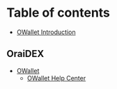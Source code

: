 # Table of contents

* [OWallet Introduction](README.md)

## OraiDEX

* [OWallet](oraidex/owallet/README.md)
  * [OWallet Help Center](oraidex/owallet/owallet-help-center.md)
